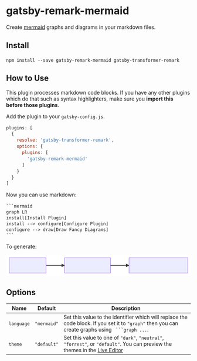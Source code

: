 # gatsby-remark-mermaid

Create [mermaid](https://mermaidjs.github.io/) graphs and diagrams in your markdown files.

## Install

`npm install --save gatsby-remark-mermaid gatsby-transformer-remark`


## How to Use

This plugin processes markdown code blocks. If you have any other plugins which do that such as syntax highlighters,
make sure you **import this before those plugins**.

Add the plugin to your `gatsby-config.js`.
```js
plugins: [
  {
    resolve: 'gatsby-transformer-remark',
    options: {
      plugins: [
        'gatsby-remark-mermaid'
      ]
    }
  }
]
```

Now you can use markdown:

    ```mermaid
    graph LR
    install[Install Plugin] 
    install --> configure[Configure Plugin]
    configure --> draw[Draw Fancy Diagrams]
    ```

To generate: 

![example](https://github.com/ChappIO/gatsby-remark-mermaid/raw/master/example_graph.svg?sanitize=true)

## Options

| Name       | Default     | Description                                                                                                                                                                   |
| ---        | ---         | ---                                                                                                                                                                           |
| `language` | `"mermaid"` | Set this value to the identifier which will replace the code block. If you set it to `"graph"` then you can create graphs using ` ```graph ...`.                              |
| `theme`    | `"default"` | Set this value to one of `"dark"`, `"neutral"`, `"forrest"`, or `"default"`. You can preview the themes in the [Live Editor](https://mermaidjs.github.io/mermaid-live-editor) |
